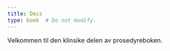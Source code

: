 ```yaml
---
title: Docs
type: book  # Do not modify.
---
```


Velkommen til den klinsike delen av prosedyreboken.
